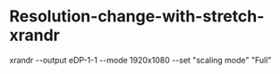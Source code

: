 # Resolution-change-with-stretch-xrandr
xrandr --output eDP-1-1 --mode 1920x1080 --set "scaling mode" "Full"
